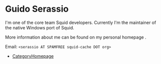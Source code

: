 # Guido Serassio

I'm one of the core team Squid developers. Currently I'm the maintainer
of the native Windows port of Squid.

More information about me can be found on my personal homepage
[](http://www.serassio.it/).

Email: `<serassio AT SPAMFREE squid-cache DOT org>`

  - [CategoryHomepage](/CategoryHomepage#)
